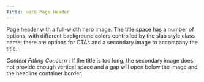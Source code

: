 ```yaml
---
Title: Hero Page Header
---
```


Page header with a full-width hero image. The title space has a number of options, with different background colors controlled by the slab style class name; there are options for CTAs and a secondary image to accompany the title.

*Content Fitting Concern* : If the title is too long, the secondary image does not provide enough vertical space and a gap will open below the image and the headline container border.